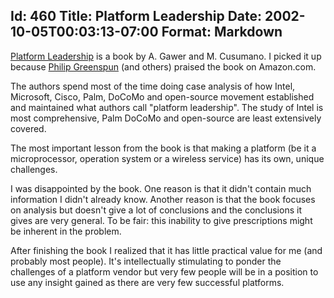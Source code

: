 Id: 460
Title: Platform Leadership
Date: 2002-10-05T00:03:13-07:00
Format: Markdown
--------------
[Platform Leadership][1] is a book by A. Gawer and M. Cusumano. I picked it up because [Philip Greenspun][2] (and others) praised the book on Amazon.com. 

The authors spend most of the time doing case analysis of how Intel, Microsoft, Cisco, Palm, DoCoMo and open-source movement established and maintained what authors call "platform leadership". The study of Intel is most comprehensive, Palm DoCoMo and open-source are least extensively covered. 

The most important lesson from the book is that making a platform (be it a microprocessor, operation system or a wireless service) has its own, unique challenges. 

I was disappointed by the book. One reason is that it didn't contain much information I didn't already know. Another reason is that the book focuses on analysis but doesn't give a lot of conclusions and the conclusions it gives are very general. To be fair: this inability to give prescriptions might be inherent in the problem.

After finishing the book I realized that it has little practical value for me (and probably most people). It's intellectually stimulating to ponder the challenges of a platform vendor but very few people will be in a position to use any insight gained as there are very few successful platforms.

   [1]: http://www.amazon.com/exec/obidos/tg/detail/-/1578515149/

   [2]: http://philip.greenspun.com/


